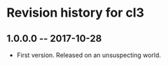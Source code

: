 # Revision history for cl3

## 1.0.0.0  -- 2017-10-28

* First version. Released on an unsuspecting world.
